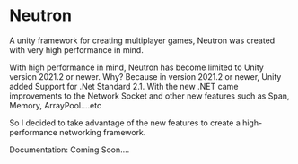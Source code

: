 # Neutron

A unity framework for creating multiplayer games, Neutron was created with very high performance in mind.

With high performance in mind, Neutron has become limited to Unity version 2021.2 or newer. 
Why? Because in version 2021.2 or newer, Unity added Support for .Net Standard 2.1. With the new .NET came improvements to the Network Socket and other new features such as Span, Memory, ArrayPool....etc

So I decided to take advantage of the new features to create a high-performance networking framework.

Documentation: Coming Soon....
